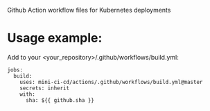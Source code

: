 Github Action workflow files for Kubernetes deployments

# Usage example:
Add to your <your_repository>/.github/workflows/build.yml:

```
jobs:
  build:
    uses: mini-ci-cd/actions/.github/workflows/build.yml@master
    secrets: inherit
    with:
      sha: ${{ github.sha }}
```
